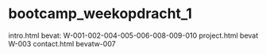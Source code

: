 # bootcamp_weekopdracht_1
intro.html bevat: W-001-002-004-005-006-008-009-010
project.html bevat W-003
contact.html bevatw-007
